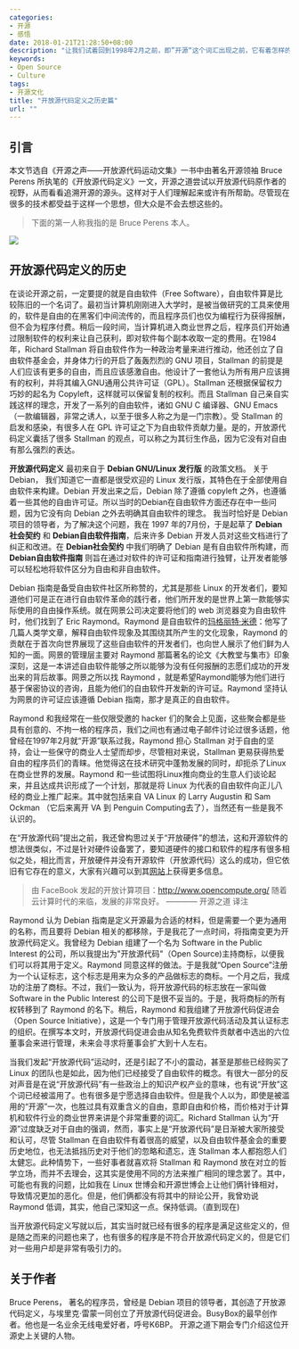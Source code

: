 ```yaml
---
categories:
- 开源
- 感悟
date: 2018-01-21T21:28:50+08:00
description: "让我们试着回到1998年2月之前，即”开源“这个词汇出现之前，它有着怎样的“前世”，也说明下没有任何事情是凭空产生的。"
keywords:
- Open Source
- Culture
tags:
- 开源文化
title: "开放源代码定义之历史篇"
url: ""
---
```


## 引言

本文节选自《开源之声——开放源代码运动文集》一书中由著名开源领袖 Bruce Perens 所执笔的《开放源代码定义》一文，开源之道尝试以开放源代码原作者的视野，从而看看追溯开源的源头。这样对于人们理解起来或许有所帮助。尽管现在很多的技术都受益于这样一个思想，但大众是不会去想这些的。

> 下面的第一人称我指的是 Bruce Perens 本人。

![](https://www.geant.org/News_and_Events/PublishingImages/Pages/Green-light-for-open-source-software-Greenhouse-Special-Interest-Group/greenhouse-sig.jpg)

## 开放源代码定义的历史

在谈论开源之前，一定要提的就是自由软件（Free Software），自由软件算是比较陈旧的一个名词了。最初当计算机刚刚进入大学时，是被当做研究的工具来使用的，软件是自由的在黑客们中间流传的，而且程序员们也仅为编程行为获得报酬，但不会为程序付费。稍后一段时间，当计算机进入商业世界之后，程序员们开始通过限制软件的权利来让自己获利，即对软件每个副本收取一定的费用。在1984年，Richard Stallman 将自由软件作为一种政治考量来进行推动，他还创立了自由软件基金会，并身体力行的开启了轰轰烈烈的 GNU 项目，Stallman 的前提是人们应该有更多的自由，而且应该感激自由。他设计了一套他认为所有用户应该拥有的权利，并将其编入GNU通用公共许可证（GPL）。Stallman 还根据保留权力巧妙的起名为 Copyleft，这样就可以保留复制的权利。而且 Stallman 自己亲自实践这样的理念，开发了一系列的自由软件，诸如 GNU C 编译器、GNU Emacs（一款编辑器，非常之诱人，以至于很多人称之为是一门宗教）。受 Stallman 的启发和感染，有很多人在 GPL 许可证之下为自由软件贡献力量。是的，开放源代码定义囊括了很多 Stallman 的观点，可以称之为其衍生作品，因为它没有对自由有那么强烈的表达。

**开放源代码定义** 最初来自于 **Debian GNU/Linux 发行版** 的政策文档。 关于Debian， 我们知道它一直都是很受欢迎的 Linux 发行版，其特色在于全部使用自由软件来构建。Debian 开发出来之后，Debian 除了遵循 copyleft 之外，也遵循着一些其他的自由许可证。所以当时的Debian在自由软件方面还存在中一些问题，因为它没有向 Debian 之外去明确其自由软件的理念。 我当时恰好是 Debian 项目的领导者，为了解决这个问题，我在 1997 年的7月份，于是起草了 **Debian社会契约** 和 **Debian自由软件指南**，后来许多 Debian 开发人员对这些文档进行了纠正和改进。在 **Debian社会契约** 中我们明确了 Debian 是有自由软件所构建，而 **Debian自由软件指南** 则旨在通过对软件的许可证和指南进行独臂，让开发者能够可以轻松地将软件区分为自由和非自由软件。

Debian 指南是备受自由软件社区所称赞的，尤其是那些 Linux 的开发者们，要知道他们可是正在进行自由软件革命的践行者，他们所开发的是世界上第一款能够实际使用的自由操作系统。就在网景公司决定要将他们的 web 浏览器变为自由软件时，他们找到了 Eric Raymond。Raymond 是自由软件的[玛格丽特·米德](https://zh.wikipedia.org/wiki/%E7%91%AA%E6%A0%BC%E9%BA%97%E7%89%B9%C2%B7%E7%B1%B3%E5%BE%B7)：他写了几篇人类学文章，解释自由软件现象及其围绕其所产生的文化现象，Raymond 的贡献在于首次向世界展现了这些自由软件的开发者们，也向世人展示了他们鲜为人知的一面。网景的管理层主要对 Raymond 那篇著名的论文《大教堂与集市》印象深刻，这是一本讲述自由软件能够之所以能够为没有任何报酬的志愿们成功的开发出来的背后故事。网景之所以找 Raymond ，就是希望Raymond能够为他们进行基于保密协议的咨询，且能为他们的自由软件开发新的许可证。Raymond 坚持认为网景的许可证应该遵循 Debian 指南，那才是真正的自由软件。

Raymond 和我经常在一些仅限受邀的 hacker 们的聚会上见面，这些聚会都是些具有创意的、不拘一格的程序员，我们之间也有通过电子邮件讨论过很多话题，他曾经在1997年2月就“开源”联系过我，Raymond 担心 Stallman 对于自由的坚持，会让一些保守的商业人士望而却步，尽管相对来说，Stallman 更易获得热爱自由的程序员们的青睐。他觉得这在技术研究中蓬勃发展的同时，却扼杀了Linux在商业世界的发展。Raymond 和一些试图将Linux推向商业的生意人们谈论起来，并且达成共识形成了一个计划，那就是将 Linux 为代表的自由软件向正儿八经的商业上推广起来。其中就包括来自 VA Linux 的 Larry Augustin 和 Sam Ockman （它后来离开 VA 到 Penguin Computing去了），当然还有一些是我不认识的。

在“开放源代码”提出之前，我还曾构思过关于“开放硬件”的想法，这和开源软件的想法很类似，不过是针对硬件设备罢了，要知道硬件的接口和软件的程序有很多相似之处，相比而言，开放硬件并没有开源软件（开放源代码）这么的成功，但它依旧有它存在的意义，大家有兴趣可以到其[网站](http://www.openhardware.org/)上获得更多信息。

> 由 FaceBook 发起的开放计算项目：http://www.opencompute.org/ 随着云计算时代的来临，发展的非常良好。 ———— 开源之道 译注

Raymond 认为 Debian 指南是定义开源最为合适的材料，但是需要一个更为通用的名称，而且要将 Debian 相关的都移除，于是我花了一点时间，将指南变更为开放源代码定义。我曾经为 Debian 组建了一个名为 Software in the Public Interest 的公司，所以我提出为"开放源代码"（Open Source)主持商标，以便我们可以将其用于定义。Raymond 同意这样的做法。于是我就“Open Source”注册为一个认证标志，这个标志是用来为众多的产品做标志的商标。一个月之后，我成功的注册了商标。不过，我们一致认为，将开放源代码的标志放在一家叫做 Software in the Public Interest 的公司下是很不妥当的。于是，我将商标的所有权转移到了 Raymond 的名下。稍后，Raymond 和我组建了开放源代码促进会（Open Source Initiative），这是一个专门用于管理开放源代码活动及其认证标志的组织。在撰写本文时，开放源代码促进会由从知名免费软件贡献者中选出的六位董事会来进行管理，未来会寻求将董事会扩大到十人左右。

当我们发起“开放源代码”运动时，还是引起了不小的震动，甚至是那些已经购买了 Linux 的团队也是如此，因为他们已经接受了自由软件的概念。有很大一部分的反对声音是在说“开放源代码”有一些政治上的知识产权产业的意味，也有说“开放”这个词已经被滥用了。也有很多是宁愿选择自由软件。但是我个人以为，即使是被滥用的“开源”一次，也胜过具有双重含义的自由，意即自由和价格，而价格对于计算机和软件行业的商业世界来讲是个非常重要的词汇。Richard Stallman 认为“开源”过度缺乏对于自由的强调，然而，事实上是“开放源代码”是日渐被大家所接受和认可，尽管 Stallman 在自由软件有着很高的威望，以及自由软件基金会的重要历史地位，也无法抵挡历史对于他们的忽略和遗忘，连 Stallman 本人都抱怨人们太健忘。此种情势下，一些好事者就喜欢将 Stallman 和 Raymond 放在对立的哲学立场，而并不去理会，这其实是使用不同的方法来推广相同的理念罢了。其中，可能也有我的问题，比如我在 Linux 世博会和开源世博会上让他们俩针锋相对，导致情况更加的恶化。但是，他们俩都没有将其中的辩论公开，我曾劝说 Raymond 低调，其实，他自己深知这一点。保持低调。（直到现在)

当开放源代码定义写就以后，其实当时就已经有很多的程序是满足这些定义的，但是随之而来的问题也来了，也有很多的程序是不符合开放源代码定义的，但是它们对一些用户却是非常有吸引力的。

## 关于作者

Bruce Perens， 著名的程序员，曾经是 Debian 项目的领导者，其创造了开放源代码定义，与埃里克·雷蒙一同创立了开放源代码促进会。BusyBox的最早创作者。他也是一名业余无线电爱好者，呼号K6BP。 开源之道下期会专门介绍这位开源史上关键的人物。
